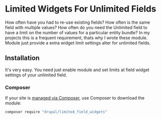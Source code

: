 # Limited Widgets For Unlimited Fields

How often have you had to re-use existing fields?
How often is the same field with multiple values?
How often do you need the Unlimited field to have a limit on the number of values for a particular entity bundle?
In my projects this is a frequent requirement, thats why I wrote these module.
Module just provide a extra widget limit settings alter for unlimited fields.

## Installation
It's very easy. You need just enable module and set limits at field widget settings of your unlimited field.

### Composer
If your site is [managed via Composer](https://www.drupal.org/node/2718229), use Composer to
download the module:
   ```sh
   composer require "drupal/limited_field_widgets"
   ```
